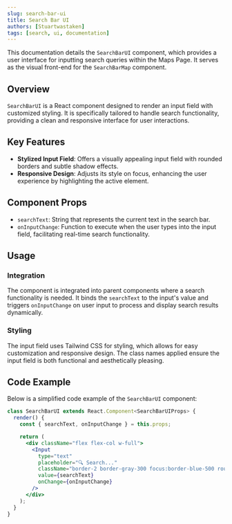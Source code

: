 ```yaml
---
slug: search-bar-ui
title: Search Bar UI
authors: [Stuartwastaken]
tags: [search, ui, documentation]
---
```


This documentation details the `SearchBarUI` component, which provides a user interface for inputting search queries within the Maps Page. It serves as the visual front-end for the `SearchBarMap` component.

## Overview

`SearchBarUI` is a React component designed to render an input field with customized styling. It is specifically tailored to handle search functionality, providing a clean and responsive interface for user interactions.

## Key Features

- **Stylized Input Field**: Offers a visually appealing input field with rounded borders and subtle shadow effects.
- **Responsive Design**: Adjusts its style on focus, enhancing the user experience by highlighting the active element.

## Component Props

- `searchText`: String that represents the current text in the search bar.
- `onInputChange`: Function to execute when the user types into the input field, facilitating real-time search functionality.

## Usage

### Integration

The component is integrated into parent components where a search functionality is needed. It binds the `searchText` to the input's value and triggers `onInputChange` on user input to process and display search results dynamically.

### Styling

The input field uses Tailwind CSS for styling, which allows for easy customization and responsive design. The class names applied ensure the input field is both functional and aesthetically pleasing.

## Code Example

Below is a simplified code example of the `SearchBarUI` component:

```jsx
class SearchBarUI extends React.Component<SearchBarUIProps> {
  render() {
    const { searchText, onInputChange } = this.props;

    return (
      <div className="flex flex-col w-full">
        <Input
          type="text"
          placeholder="🔍 Search..."
          className="border-2 border-gray-300 focus:border-blue-500 rounded-full py-2 px-4 w-full bg-white shadow-sm transition-all focus:ring-2 focus:ring-blue-300 outline-none"
          value={searchText}
          onChange={onInputChange}
        />
      </div>
    );
  }
}
```